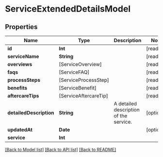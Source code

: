 # ServiceExtendedDetailsModel

## Properties
Name | Type | Description | Notes
------------ | ------------- | ------------- | -------------
**id** | **Int** |  | [readonly] 
**serviceName** | **String** |  | [readonly] 
**overviews** | [ServiceOverview] |  | [readonly] 
**faqs** | [ServiceFAQ] |  | [readonly] 
**processSteps** | [ServiceProcessStep] |  | [readonly] 
**benefits** | [ServiceBenefit] |  | [readonly] 
**aftercareTips** | [ServiceAftercareTip] |  | [readonly] 
**detailedDescription** | **String** | A detailed description of the service. | [optional] 
**updatedAt** | **Date** |  | [optional] 
**service** | **Int** |  | 

[[Back to Model list]](../README.md#documentation-for-models) [[Back to API list]](../README.md#documentation-for-api-endpoints) [[Back to README]](../README.md)


